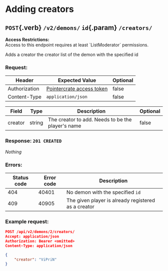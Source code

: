 <div class='panel fade js-scroll-anim' data-anim='fade'>

# Adding creators

## `POST`{.verb} `/v2/demons/` `id`{.param} `/creators/`

<div class='info-yellow'>
<b>Access Restrictions:</b><br>
Access to this endpoint requires at least `ListModerator` permissions.
</div>

Adds a creator the creator list of the demon with the specified id

### Request:

| Header        | Expected Value                                             | Optional |
| ------------- | ---------------------------------------------------------- | -------- |
| Authorization | [Pointercrate access token](/documentation/#access-tokens) | false    |
| Content-Type  | `application/json`                                         | false    |

| Field   | Type   | Description                                       | Optional |
| ------- | ------ | ------------------------------------------------- | -------- |
| creator | string | The creator to add. Needs to be the player's name | false    |

### Response: `201 CREATED`

_Nothing_

### Errors:

| Status code | Error code | Description                                         |
| ----------- | ---------- | --------------------------------------------------- |
| 404         | 40401      | No demon with the specified `id`             |
| 409         | 40905      | The given player is already registered as a creator |

### Example request:

```json
POST /api/v2/demons/2/creators/
Accept: application/json
Authorization: Bearer <omitted>
Content-Type: application/json

{
    "creator": "ViPriN"
}
```

</div>
